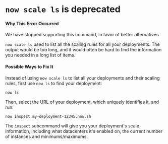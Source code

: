 # `now scale ls` is deprecated

#### Why This Error Occurred

We have stopped supporting this command, in favor of
better alternatives.

`now scale ls` used to list all the scaling rules
for all your deployments. The output would be too long,
and it would often be hard to find the information
you needed in a long list of items.

#### Possible Ways to Fix It

Instead of using `now scale ls` to list all your deployments
and their scaling rules, first use `now ls` to find
your deployment:

```console
now ls
```

Then, select the URL of your deployment, which uniquely identifies it, and run:

```console
now inspect my-deployment-12345.now.sh
```

The `inspect` subcommand will give you your deployment's scale information, including what datacenters it's enabled on, the
current number of instances and minimums/maximums.

